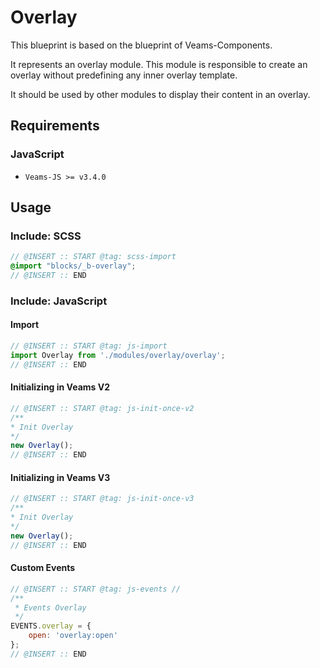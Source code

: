 # Overlay

This blueprint is based on the blueprint of Veams-Components.

It represents an overlay module. This module is responsible to create an overlay without predefining any inner overlay template.

It should be used by other modules to display their content in an overlay.

## Requirements

### JavaScript
- `Veams-JS >= v3.4.0`

## Usage

### Include: SCSS

``` scss
// @INSERT :: START @tag: scss-import 
@import "blocks/_b-overlay";
// @INSERT :: END
```

### Include: JavaScript

#### Import
``` js
// @INSERT :: START @tag: js-import 
import Overlay from './modules/overlay/overlay';
// @INSERT :: END
```

#### Initializing in Veams V2
``` js
// @INSERT :: START @tag: js-init-once-v2 
/**
* Init Overlay
*/
new Overlay();
// @INSERT :: END
```

#### Initializing in Veams V3
``` js
// @INSERT :: START @tag: js-init-once-v3 
/**
* Init Overlay
*/
new Overlay();
// @INSERT :: END
```
#### Custom Events
``` js
// @INSERT :: START @tag: js-events //
/**
 * Events Overlay
 */
EVENTS.overlay = {
	open: 'overlay:open'
};
// @INSERT :: END
```